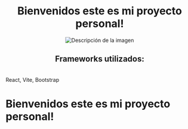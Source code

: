 <h1 align="center">Bienvenidos este es mi proyecto personal!</h1>
<p align="center">
  <img src="https://encrypted-tbn0.gstatic.com/images?q=tbn:ANd9GcTnt6FomDwusPis9HdQOAefKveu7jASJ-z89r6PW_G7Dw&s" alt="Descripción de la imagen">
</p>
</hr>
<p align="center">
  <h2 align="center">Frameworks utilizados:</h2><br>
  React, Vite, Bootstrap
</p>

#                                    Bienvenidos este es mi proyecto personal!
